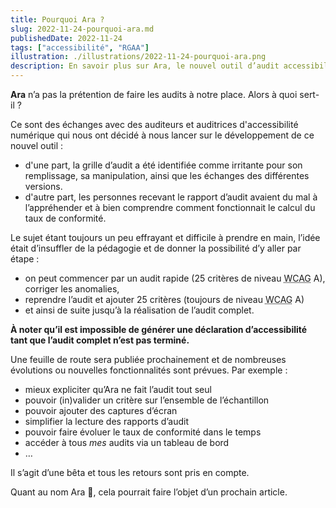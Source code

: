 ```yaml
---
title: Pourquoi Ara ?
slug: 2022-11-24-pourquoi-ara.md
publishedDate: 2022-11-24
tags: ["accessibilité", "RGAA"]
illustration: ./illustrations/2022-11-24-pourquoi-ara.png
description: En savoir plus sur Ara, le nouvel outil d’audit accessibilité de Designgouv
---
```


<p class="fr-text--lead"><strong>Ara</strong> n’a pas la prétention de faire les audits à notre place. Alors à quoi sert-il ?</p>

Ce sont des échanges avec des auditeurs et auditrices d'accessibilité numérique qui nous ont décidé à nous lancer sur le développement de ce nouvel outil :
- d'une part, la grille d’audit a été identifiée comme irritante pour son remplissage, sa manipulation, ainsi que les échanges des différentes versions.
- d'autre part, les personnes recevant le rapport d’audit avaient du mal à l’appréhender et à bien comprendre comment fonctionnait le calcul du taux de conformité.

Le sujet étant toujours un peu effrayant et difficile à prendre en main, l’idée était d’insuffler de la pédagogie et de donner la possibilité d’y aller par étape :
- on peut commencer par un audit rapide (25 critères de niveau <abbr title="Web content accessibility guidelines" lang="en">WCAG</abbr> A), corriger les anomalies,
- reprendre l’audit et ajouter 25 critères (toujours de niveau <abbr title="Web content accessibility guidelines" lang="en">WCAG</abbr> A)
- et ainsi de suite jusqu’à la réalisation de l’audit complet.

**À noter qu’il est impossible de générer une déclaration d’accessibilité tant que l’audit complet n’est pas terminé.**

Une feuille de route sera publiée prochainement et de nombreuses évolutions ou nouvelles fonctionnalités sont prévues.
Par exemple :
- mieux expliciter qu’Ara ne fait l’audit tout seul
- pouvoir (in)valider un critère sur l’ensemble de l’échantillon
- pouvoir ajouter des captures d’écran
- simplifier la lecture des rapports d’audit
- pouvoir faire évoluer le taux de conformité dans le temps
- accéder à tous *mes* audits via un tableau de bord
- …


Il s’agit d’une bêta et tous les retours sont pris en compte.

Quant au nom Ara 🦜, cela pourrait faire l’objet d’un prochain article.
